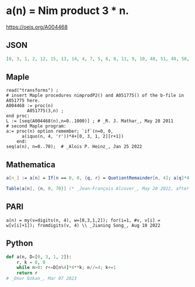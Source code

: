 # a\(n\) \= Nim product 3 \* n\.
https://oeis.org/A004468
## JSON
```JSON
[0, 3, 1, 2, 12, 15, 13, 14, 4, 7, 5, 6, 8, 11, 9, 10, 48, 51, 49, 50, 60, 63, 61, 62, 52, 55, 53, 54, 56, 59, 57, 58, 16, 19, 17, 18, 28, 31, 29, 30, 20, 23, 21, 22, 24, 27, 25, 26, 32, 35, 33, 34, 44, 47, 45, 46, 36, 39, 37, 38, 40, 43, 41, 42, 192, 195, 193, 194, 204, 207, 205]
```
## Maple
```Maple
read("transforms") ;
# insert Maple procedures nimprodP2() and A051775() of the b-file in A051775 here.
A004468 := proc(n)
        A051775(3,n) ;
end proc:
L := [seq(A004468(n),n=0..1000)] ; # _R. J. Mathar_, May 28 2011
# second Maple program:
a:= proc(n) option remember; `if`(n=0, 0,
      a(iquo(n, 4, 'r'))*4+[0, 3, 1, 2][r+1])
    end:
seq(a(n), n=0..70);  # _Alois P. Heinz_, Jan 25 2022
```
## Mathematica
```Mathematica
a[n_] := a[n] = If[n == 0, 0, {q, r} = QuotientRemainder[n, 4]; a[q]*4 + {0, 3, 1, 2}[[r + 1]]];
```
```Mathematica
Table[a[n], {n, 0, 70}] (* _Jean-François Alcover_, May 20 2022, after _Alois P. Heinz_ *)
```
## PARI
```PARI
a(n) = my(v=digits(n, 4), w=[0,3,1,2]); for(i=1, #v, v[i] = w[v[i]+1]); fromdigits(v, 4) \\ _Jianing Song_, Aug 10 2022
```
## Python
```Python
def a(n, D=[0, 3, 1, 2]):
    r, k = 0, 0
    while n>0: r+=D[n%4]*4**k; n//=4; k+=1
    return r
# _Onur Ozkan_, Mar 07 2023
```
